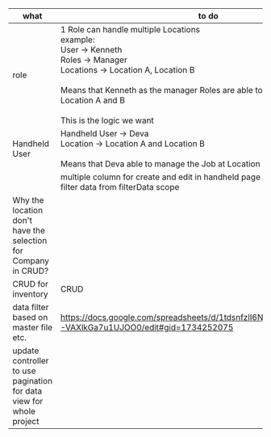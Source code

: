 
| what                                                                | to do                                                                                                                                                                                                                                                                     |     |
| ------------------------------------------------------------------- | ------------------------------------------------------------------------------------------------------------------------------------------------------------------------------------------------------------------------------------------------------------------------- | --- |
| role                                                                | 1 Role can handle multiple Locations <br>example: <br>User -> Kenneth  <br>Roles -> Manager  <br>Locations -> Location A, Location B  <br>  <br>Means that Kenneth as the manager Roles are able to see the data of Location A and B  <br>  <br>This is the logic we want | ✔   |
| Handheld User                                                       | Handheld User -> Deva  <br>Location -> Location A and Location B  <br>  <br>Means that Deva able to manage the Job at Location A and B                                                                                                                                    |     |
|                                                                     | multiple column for create and edit in handheld page ???<br>filter data from filterData scope                                                                                                                                                                             |     |
| Why the location don't have the selection for Company in CRUD?      |                                                                                                                                                                                                                                                                           | ✔   |
| CRUD for inventory                                                  | CRUD                                                                                                                                                                                                                                                                      |     |
| data filter based on master file etc.                               | https://docs.google.com/spreadsheets/d/1tdsnfzlI6NZqg1UwyX3QtM4QAl7-VAXlkGa7u1UJOO0/edit#gid=1734252075                                                                                                                                                                   |     |
| update controller to use pagination for data view for whole project |                                                                                                                                                                                                                                                                           |     |
